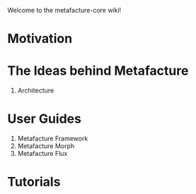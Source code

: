Welcome to the metafacture-core wiki!

# Motivation

# The Ideas behind Metafacture
1. Architecture

# User Guides
1. Metafacture Framework
2. Metafacture Morph
3. Metafacture Flux

# Tutorials